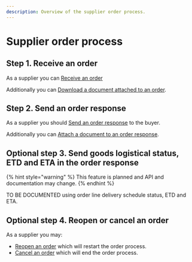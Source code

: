 ```yaml
---
description: Overview of the supplier order process.
---
```


# Supplier order process

## Step 1. Receive an order

As a supplier you can [Receive an order](broken-reference)

Additionally you can [Download a document attached to an order](receive/download-document.md).

## Step 2. Send an order response

As a supplier you should [Send an order response](send-order-response/) to the buyer.

Additionally you can [Attach a document to an order response](send-order-response/attach-document.md).

## Optional step 3. Send goods logistical status, ETD and ETA in the order response

{% hint style="warning" %}
This feature is planned and API and documentation may change.
{% endhint %}

TO BE DOCUMENTED using order line delivery schedule status, ETD and ETA.

## Optional step 4. Reopen or cancel an order

As a supplier you may:

* [Reopen an order](reopen.md) which will restart the order process.
* [Cancel an order](cancel.md) which will end the order process.

